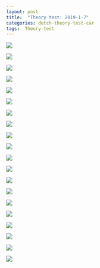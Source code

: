 ```yaml
---
layout: post
title:  "Theory test: 2019-1-7"
categories: dutch-theory-test-car
tags:  Theory-test 
---
```


![](/images/2019-01-07-21-34-08.png)

![](/images/2019-01-07-21-34-33.png)

![](/images/2019-01-07-21-34-59.png)

![](/images/2019-01-07-21-35-17.png)

![](/images/2019-01-07-21-35-33.png)

![](/images/2019-01-07-21-35-49.png)

![](/images/2019-01-07-21-36-07.png)

![](/images/2019-01-07-21-36-31.png)




![](/images/2019-01-07-21-37-20.png)

![](/images/2019-01-07-21-37-49.png)

![](/images/2019-01-07-21-38-22.png)

![](/images/2019-01-07-21-38-52.png)

![](/images/2019-01-07-21-39-21.png)

![](/images/2019-01-07-21-39-43.png)

![](/images/2019-01-07-21-40-29.png)

![](/images/2019-01-07-21-40-55.png)

![](/images/2019-01-07-21-41-16.png)

![](/images/2019-01-07-21-41-43.png)

![](/images/2019-01-07-21-42-48.png)

![](/images/2019-01-07-21-43-17.png)

